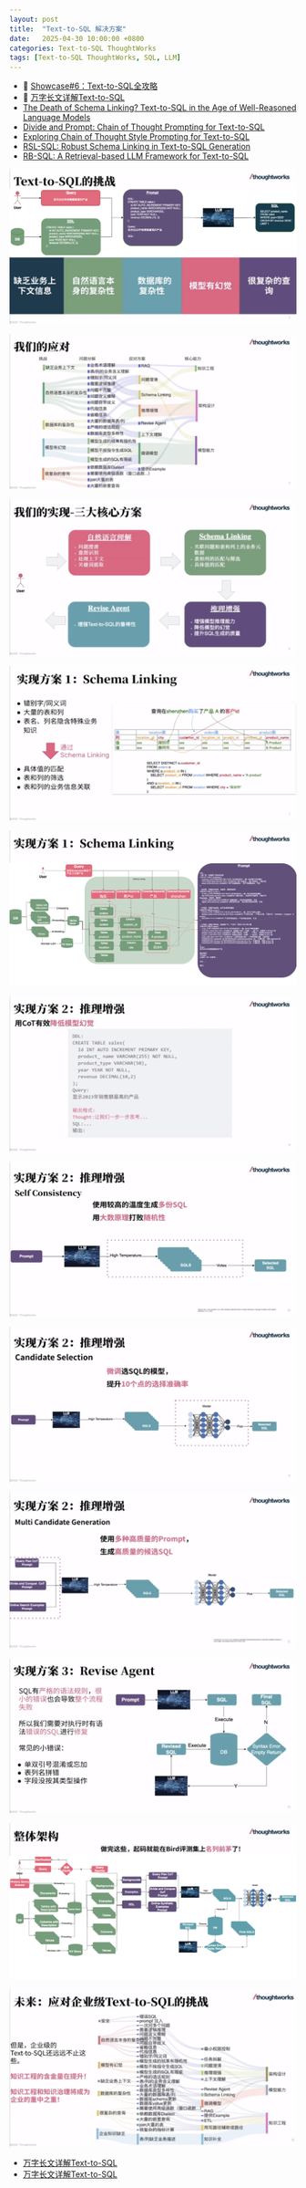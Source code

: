 ```yaml
---
layout: post
title:  "Text-to-SQL 解决方案"
date:   2025-04-30 10:00:00 +0800
categories: Text-to-SQL ThoughtWorks
tags: [Text-to-SQL ThoughtWorks, SQL, LLM]
---
```


- 🎥 [Showcase#6：Text-to-SQL全攻略](https://www.bilibili.com/video/BV1xdPsejEtm/)
- 📜 [万字长文详解Text-to-SQL](https://blog.csdn.net/boydfd/article/details/146605141)
- [The Death of Schema Linking? Text-to-SQL in the Age of Well-Reasoned Language Models](https://arxiv.org/pdf/2408.07702)
- [Divide and Prompt: Chain of Thought Prompting for Text-to-SQL](https://arxiv.org/pdf/2304.11556)
- [Exploring Chain of Thought Style Prompting for Text-to-SQL](https://arxiv.org/pdf/2305.14215)
- [RSL-SQL: Robust Schema Linking in Text-to-SQL Generation](https://arxiv.org/pdf/2411.00073v2)
- [RB-SQL: A Retrieval-based LLM Framework for Text-to-SQL](https://arxiv.org/pdf/2407.08273v1)

![](/images/2025/TextToSQL/01.png)

![](/images/2025/TextToSQL/02.png)

![](/images/2025/TextToSQL/03.png)

![](/images/2025/TextToSQL/04.png)

![](/images/2025/TextToSQL/05.png)

![](/images/2025/TextToSQL/06.png)

![](/images/2025/TextToSQL/07.png)

![](/images/2025/TextToSQL/08.png)

![](/images/2025/TextToSQL/09.png)

![](/images/2025/TextToSQL/10.png)

![](/images/2025/TextToSQL/11.png)

![](/images/2025/TextToSQL/12.png)

- [万字长文详解Text-to-SQL](https://mp.weixin.qq.com/s/vahLyvMZNXIO4HDAqH3UOA)
- [万字长文详解Text-to-SQL](https://zhuanlan.zhihu.com/p/1888995973281334303)
